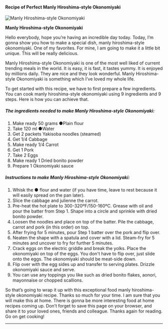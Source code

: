             

#### Recipe of Perfect Manly Hiroshima-style Okonomiyaki

![Manly Hiroshima-style Okonomiyaki](https://img-global.cpcdn.com/recipes/5454759195574272/751x532cq70/manly-hiroshima-style-okonomiyaki-recipe-main-photo.jpg)

**Manly Hiroshima-style Okonomiyaki**

Hello everybody, hope you’re having an incredible day today. Today, I’m gonna show you how to make a special dish, manly hiroshima-style okonomiyaki. One of my favorites. For mine, I am going to make it a little bit unique. This will be really delicious.

Manly Hiroshima-style Okonomiyaki is one of the most well liked of current trending meals in the world. It is easy, it is fast, it tastes yummy. It is enjoyed by millions daily. They are nice and they look wonderful. Manly Hiroshima-style Okonomiyaki is something which I’ve loved my whole life.

To get started with this recipe, we have to first prepare a few ingredients. You can cook manly hiroshima-style okonomiyaki using 9 ingredients and 9 steps. Here is how you can achieve that.

##### The ingredients needed to make Manly Hiroshima-style Okonomiyaki:

1.  Make ready 50 grams ●Plain flour
2.  Take 120 ml ●Water
3.  Get 2 packets Yakisoba noodles (steamed)
4.  Get 1/4 Cabbage
5.  Make ready 1/4 Carrot
6.  Get 1 Pork
7.  Take 2 Eggs
8.  Make ready 1 Dried bonito powder
9.  Prepare 1 Okonomiyaki sauce

##### Instructions to make Manly Hiroshima-style Okonomiyaki:

1.  Whisk the ● flour and water (if you have time, leave to rest because it will easily spread on the pan later).
2.  Slice the cabbage and julienne the carrot.
3.  Pre-heat the hot plate to 300-320ºF/150-160ºC. Grease with oil and pour the batter from Step 1. Shape into a circle and sprinkle with dried bonito powder.
4.  Loosen the noodles and place on top of the batter. Pile the cabbage, carrot and pork (in this order) on top.
5.  After frying for 5 minutes, pour Step 1 batter over the pork and flip over.
6.  Neaten the shape with a spatula and cover with a lid. Steam-fry for 5 minutes and uncover to fry for further 5 minutes.
7.  Crack eggs on the electric griddle and break the yolks. Place the okonomiyaki on top of the eggs. You don't have to flip over, just slide onto the eggs. The okonomiyaki should be meat-side down.
8.  Flip over with the egg sides up and transfer to serving plates. Drizzle okonomiyaki sauce and serve.
9.  You can use any toppings you like such as dried bonito flakes, aonori, mayonnaise or chopped scallions.

So that’s going to wrap it up with this exceptional food manly hiroshima-style okonomiyaki recipe. Thanks so much for your time. I am sure that you will make this at home. There is gonna be more interesting food at home recipes coming up. Don’t forget to save this page on your browser, and share it to your loved ones, friends and colleague. Thanks again for reading. Go on get cooking!

* * *